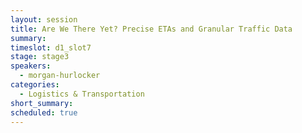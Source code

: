 ```yaml
---
layout: session
title: Are We There Yet? Precise ETAs and Granular Traffic Data
summary:
timeslot: d1_slot7
stage: stage3
speakers:
  - morgan-hurlocker
categories:
  - Logistics & Transportation
short_summary:
scheduled: true
---
```


